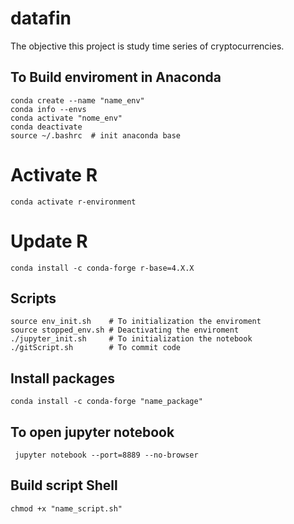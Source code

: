 # datafin

The objective this project is study time series of cryptocurrencies.

## To Build enviroment in Anaconda
 
 ```
 conda create --name "name_env" 
 conda info --envs
 conda activate "nome_env"
 conda deactivate
 source ~/.bashrc  # init anaconda base
 ```
# Activate R
```
conda activate r-environment
```

# Update R 
```
conda install -c conda-forge r-base=4.X.X
```

## Scripts 

```
source env_init.sh    # To initialization the enviroment
source stopped_env.sh # Deactivating the enviroment
./jupyter_init.sh     # To initialization the notebook
./gitScript.sh        # To commit code
```
## Install packages

```
conda install -c conda-forge "name_package"
``` 
 ## To open jupyter notebook
```
 jupyter notebook --port=8889 --no-browser
```
 ## Build script Shell
```
chmod +x "name_script.sh"
```
